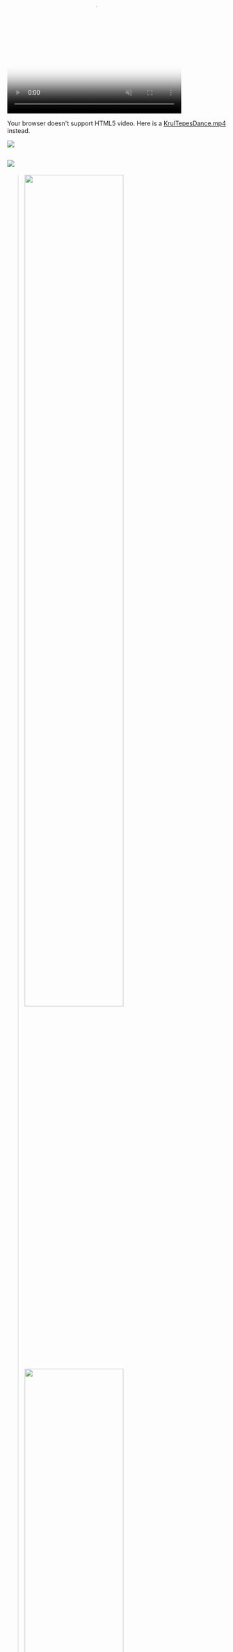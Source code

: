 
<video
  controls
  width="400"
  height="400"
  autoplay
  loop
  muted
  poster="poster.png">
  <source src="rabbit320.mp4" type="video/mp4" />
  <source src="rabbit320.webm" type="video/webm" />
  <p>
    Your browser doesn't support HTML5 video. Here is a
    <a href="rabbit320.mp4">KrulTepesDance.mp4</a> instead.
  </p>
</video>
<img src="https://readme-typing-svg.demolab.com?font=Inconsolata&weight=500&size=50&duration=4000&pause=300&color=A7A459&vCenter=true&multiline=true&repeat=false&width=1300&height=100&lines=Hi!+My+name+is+Ashuramaru" /> 

<h2><img src="https://readme-typing-svg.demolab.com?font=Inconsolata&weight=500&size=30&duration=4000&repeat=false&color=A7A459&center=true&vCenter=true&width=800&height=70&lines=Something+about+me" /></h2>
<blockquote>
  <p><img src="https://readme-typing-svg.demolab.com?font=Inconsolata&weight=400&size=30&duration=4000&repeat=false&color=A7A459&multiline=true&width=800&height=40&lines=🎓 I'm a 3rd year student." width="70%" start="false"/></p>
  <p><img src="https://readme-typing-svg.demolab.com?font=Inconsolata&weight=400&size=30&duration=2000&repeat=false&color=A7A459&multiline=true&width=800&height=75&lines=💬 If you have any questions, feel free to contact; me on social media:" width="70%" start="false"/></p>

  <ul>
    <li><a href="https://discordapp.com/users/572333393384308746">
      <img src="https://readme-typing-svg.demolab.com?font=Inconsolata&weight=300&size=30&duration=4000&repeat=false&color=A7A459&multiline=true&width=800&height=40&lines=discord" width="60%" start="false"/>
    </a></li>
    <li><a href="https://t.me/ashurumaru">
      <img src="https://readme-typing-svg.demolab.com?font=Inconsolata&weight=300&size=30&duration=4000&repeat=false&color=A7A459&multiline=true&width=800&height=40&lines=telegram" width="60%" start="false"/>
    </a></li>
  </ul>
  <a href="mailto:ashuramarumaru@gmail.com">
  <img src="https://readme-typing-svg.demolab.com?font=Inconsolata&weight=400&size=30&duration=4000&repeat=false&color=A7A459&multiline=true&width=800&height=50&lines=Or email me at ashuramarumaru@gmail.com" width="70%" start="false"/> </a>
</blockquote>

<h2><img src="https://readme-typing-svg.demolab.com?font=Inconsolata&weight=500&size=30&duration=4000&repeat=false&color=A7A459&center=true&vCenter=true&width=800&height=70&lines=💻+What+I+work+on+in+my+spare+time" /></h2>
<blockquote><ul>
  <div><img src="https://readme-typing-svg.demolab.com?font=Inconsolata&weight=400&size=30&duration=4000&repeat=false&color=A7A459&width=800&height=40&lines=- Improving my programming skills" width="60%" start="false"/></div>
  <div><img src="https://readme-typing-svg.demolab.com?font=Inconsolata&weight=400&size=30&duration=4000&repeat=false&color=A7A459&width=800&height=40&lines=- Developing telegram bots" width="60%" start="false"/></div>
  <div><img src="https://readme-typing-svg.demolab.com?font=Inconsolata&weight=400&size=30&duration=4000&repeat=false&color=A7A459&width=800&height=40&lines=- Studying Data Science" width="60%" start="false"/></div>
  <div><img src="https://readme-typing-svg.demolab.com?font=Inconsolata&weight=400&size=30&duration=4000&repeat=false&color=A7A459&width=800&height=40&lines=- A few small projects I have in mind" width="60%" start="false"/></div>
</ul></blockquote>
<img src="https://media.giphy.com/media/sf5IyW8Eqf8Mo/giphy.gif" width="70%" align="center" />


<!--
**Ashurumaru/Ashurumaru** is a ✨ _special_ ✨ repository because its `README.md` (this file) appears on your GitHub profile.
<img src="https://media.giphy.com/media/v1.Y2lkPTc5MGI3NjExNzU0YjJtcGQzamdhd3Vvdmd6bmo0eWkxd25kcXg2a203Nm5kOXZ2MyZlcD12MV9pbnRlcm5hbF9naWZfYnlfaWQmY3Q9Zw/9cmBRqOWCF0zK/giphy.gif" align="center" />
-->
